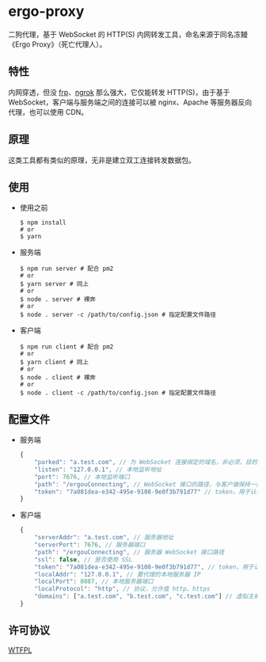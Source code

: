 # ergo-proxy

二狗代理，基于 WebSocket 的 HTTP(S) 内网转发工具，命名来源于同名冻鳗《Ergo Proxy》（死亡代理人）。

## 特性

内网穿透，但没 [frp](https://github.com/fatedier/frp)、[ngrok](https://ngrok.com) 那么强大，它仅能转发 HTTP(S)，由于基于 WebSocket，客户端与服务端之间的连接可以被 nginx、Apache 等服务器反向代理，也可以使用 CDN。

## 原理

这类工具都有类似的原理，无非是建立双工连接转发数据包。

## 使用

- 使用之前

  ```shell
  $ npm install
  # or
  $ yarn
  ```
  
- 服务端

  ```shell
  $ npm run server # 配合 pm2
  # or
  $ yarn server # 同上
  # or
  $ node . server # 裸奔
  # or
  $ node . server -c /path/to/config.json # 指定配置文件路径
  ```

- 客户端

  ```shell
  $ npm run client # 配合 pm2
  # or
  $ yarn client # 同上
  # or
  $ node . client # 裸奔
  # or
  $ node . client -c /path/to/config.json # 指定配置文件路径
  ```

## 配置文件

- 服务端

  ```javascript
  {
      "parked": "a.test.com", // 为 WebSocket 连接绑定的域名，非必须，目的是不占用被代理域名的路径
      "listen": "127.0.0.1", // 本地监听地址
      "port": 7676, // 本地监听端口
      "path": "/ergouConnecting", // WebSocket 接口的路径，与客户端保持一致
      "token": "7a081dea-e342-495e-9108-9e0f3b791d77" // token，用于认证
  }
  ```

- 客户端

  ```javascript
  {
      "serverAddr": "a.test.com", // 服务器地址
      "serverPort": 7676, // 服务器端口
      "path": "/ergouConnecting", // 服务器 WebSocket 接口路径
      "ssl": false, // 是否使用 SSL
      "token": "7a081dea-e342-495e-9108-9e0f3b791d77", // token，用于认证
      "localAddr": "127.0.0.1", // 要代理的本地服务器 IP
      "localPort": 8087, // 本地服务器端口
      "localProtocol": "http", // 协议，允许值 http、https
      "domains": ["a.test.com", "b.test.com", "c.test.com"] // 虚拟主机域名列表
  }
  ```

## 许可协议

[WTFPL](http://www.wtfpl.net/)
